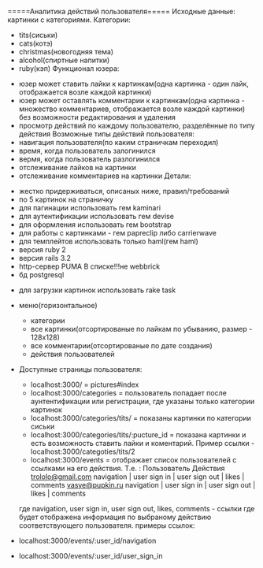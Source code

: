  
=====Аналитика действий пользователя=====
Исходные данные:
картинки с категориями. Категории:
+ tits(сиськи)
+ cats(котэ)
+ christmas(новогодняя тема)
+ alcohol(спиртные напитки)
+ ruby(кэп)
Функционал юзера:
- юзер может ставить лайки к картинкам(одна картинка - один лайк, отображается возле каждой картинки)
- юзер может оставлять комментарии к картинкам(одна картинка - множество комментариев, отображается возле каждой картинки) без возможности редактирования и удаления
- просмотр действий по каждому пользователю, разделённые по типу действия
Возможные типы действий пользователя:
- навигация пользователя(по каким страничкам переходил)
- время, когда пользователь залогинился
- вермя, когда пользователь разлогинился
- отслеживание лайков на картинки
- отслеживание комментариев на картинки
Детали:
+ жестко придерживаться, описаных ниже, правил/требований
+ по 5 картинок на страничку
+ для пагинации использовать гем kaminari
+ для аутентификации использовать гем devise
+ для оформления использовать гем bootstrap
+ для работы с картинками - гем papreclip либо carrierwave
+ для темплейтов использовать только haml(гем haml)
+ версия ruby 2
+ версия rails 3.2
+ http-сервер PUMA В списке!!!не webbrick
+ бд postgresql
- для загрузки картинок использовать rake task
- меню(горизонтальное)
   + категории
   + все картинки(отсортированые по лайкам по убыванию, размер - 128х128)
   + все комментарии(отсортированые по дате создания)
   + действия пользователей
- Доступные страницы пользователя:
  - localhost:3000/ = pictures#index
  - localhost:3000/categories = пользователь попадает после аунтентификации или регистрации, где указаны только категории картинок
  - localhost:3000/categories/tits/ = показаны картинки по категории сиськи
  - localhost:3000/categories/tits/:pucture_id = показана картинки и есть возможность ставить лайки и коментарий. Пример ссылки - localhost:3000/categoties/tits/2
  - localhost:3000/events = отображает список пользователей с ссылками на его действия. Т.е. :
   Пользователь Действия
   trololo@gmail.com navigation | user sign in | user sign out | likes | comments
   vasye@pupkin.ru navigation | user sign in | user sign out | likes | comments


   где navigation, user sign in, user sign out, likes, comments - ссылки где будет отображена информация по выбраному действию соответствующего пользователя.
   примеры ссылок:
- localhost:3000/events/:user_id/navigation
- localhost:3000/events/:user_id/user_sign_in
